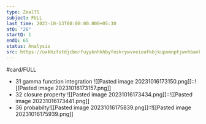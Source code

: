 ```yaml
---
type: ZealTS
subject: FULL
last_time: 2023-10-13T00:00:00.000+05:30
atQ: "28"
startQ: 1
endQ: 65
status: Analysis
src: https://uxkhzfstdjcborfuyyknhkhbyfnskrywvveioufkbjkupomnptjwvhbavkysuhi.vercel.app/solution.html?testId=61ea88a0270ed80fc0b71076&test_id=23
---
```

#card/FULL
- 31 gamma function integration ![[Pasted image 20231016173150.png]]::![[Pasted image 20231016173157.png]] <!--SR:!2023-11-02,4,270-->
- 32 closure property ![[Pasted image 20231016173434.png]]::![[Pasted image 20231016173441.png]] <!--SR:!2023-11-03,4,272-->
- 36 probabilty![[Pasted image 20231016175839.png]]::![[Pasted image 20231016175939.png]] <!--SR:!2023-11-03,4,272-->


